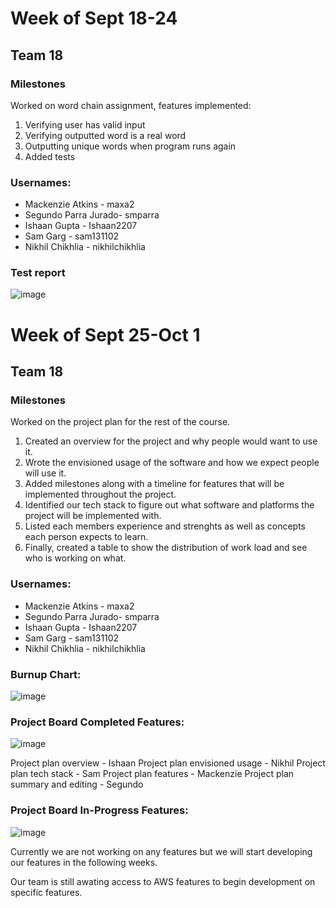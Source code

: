 # Week of Sept 18-24
## Team 18

### Milestones
Worked on word chain assignment, features implemented:
1. Verifying user has valid input
2. Verifying outputted word is a real word
3. Outputting unique words when program runs again
4. Added tests

### Usernames:
- Mackenzie Atkins - maxa2
- Segundo Parra Jurado- smparra
- Ishaan Gupta - Ishaan2207
- Sam Garg - sam131102
- Nikhil Chikhlia - nikhilchikhlia

### Test report

![image](https://github.com/COSC-499-W2023/year-long-project-team-18/assets/91855027/c065c7b7-915b-4848-9421-2e1acd6e58fb)

# Week of Sept 25-Oct 1
## Team 18

### Milestones
Worked on the project plan for the rest of the course. 
1. Created an overview for the project and why people would want to use it.
2. Wrote the envisioned usage of the software and how we expect people will use it.
3. Added milestones along with a timeline for features that will be implemented throughout the project.
4. Identified our tech stack to figure out what software and platforms the project will be implemented with.
5. Listed each members experience and strenghts as well as concepts each person expects to learn.
6. Finally, created a table to show the distribution of work load and see who is working on what.

### Usernames:
- Mackenzie Atkins - maxa2
- Segundo Parra Jurado- smparra
- Ishaan Gupta - Ishaan2207
- Sam Garg - sam131102
- Nikhil Chikhlia - nikhilchikhlia

### Burnup Chart:
![image](https://github.com/COSC-499-W2023/year-long-project-team-18/assets/77289891/58b04c02-a1de-44be-812f-e4f5e838fa9a)

### Project Board Completed Features: 
![image](https://github.com/COSC-499-W2023/year-long-project-team-18/assets/77289891/9b36c0eb-9067-47a7-898a-67bbf55b1e60)

Project plan overview - Ishaan
Project plan envisioned usage - Nikhil
Project plan tech stack - Sam
Project plan features - Mackenzie
Project plan summary and editing - Segundo

### Project Board In-Progress Features: 
![image](https://github.com/COSC-499-W2023/year-long-project-team-18/assets/77289891/e8ac9464-ccdf-41cd-aa85-7eae667491ab)

Currently we are not working on any features but we will start developing our features in the following weeks.

Our team is still awating access to AWS features to begin development on specific features. 
